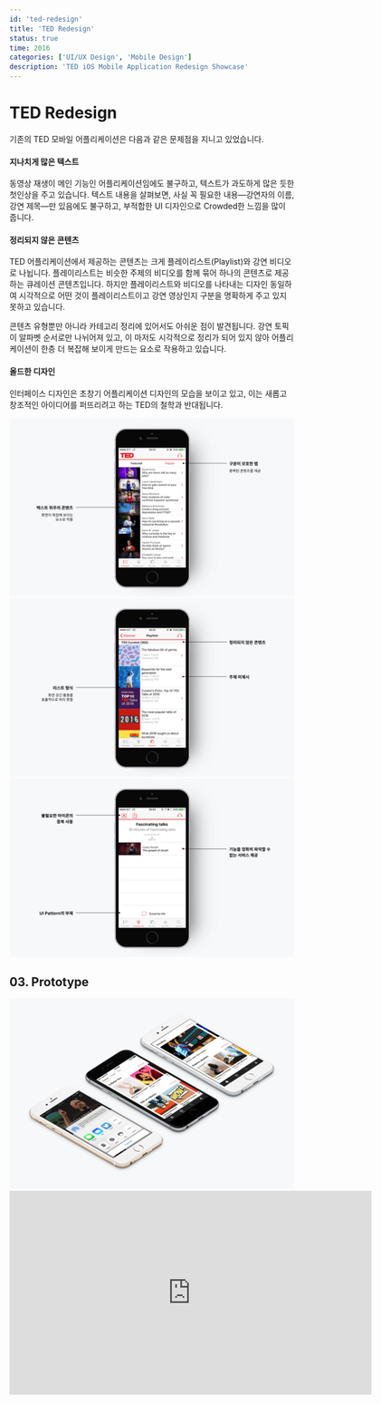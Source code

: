 ```yaml
---
id: 'ted-redesign'
title: 'TED Redesign'
status: true
time: 2016
categories: ['UI/UX Design', 'Mobile Design']
description: 'TED iOS Mobile Application Redesign Showcase'
---
```


# TED Redesign

기존의 TED 모바일 어플리케이션은 다음과 같은 문제점을 지니고 있었습니다.

#### 지나치게 많은 텍스트

동영상 재생이 메인 기능인 어플리케이션임에도 불구하고, 텍스트가 과도하게 많은 듯한 첫인상을 주고 있습니다. 텍스트 내용을 살펴보면, 사실 꼭 필요한 내용—강연자의 이름, 강연 제목—만 있음에도 불구하고, 부적합한 UI 디자인으로 Crowded한 느낌을 많이 줍니다.

#### 정리되지 않은 콘텐츠

TED 어플리케이션에서 제공하는 콘텐츠는 크게 플레이리스트(Playlist)와 강연 비디오로 나뉩니다. 플레이리스트는 비슷한 주제의 비디오를 함께 묶어 하나의 콘텐츠로 제공하는 큐레이션 콘텐츠입니다. 하지만 플레이리스트와 비디오를 나타내는 디자인 동일하여 시각적으로 어떤 것이 플레이리스트이고 강연 영상인지 구분을 명확하게 주고 있지 못하고 있습니다.

콘텐츠 유형뿐만 아니라 카테고리 정리에 있어서도 아쉬운 점이 발견됩니다. 강연 토픽이 알파벳 순서로만 나뉘어져 있고, 이 마저도 시각적으로 정리가 되어 있지 않아 어플리케이션이 한층 더 복잡해 보이게 만드는 요소로 작용하고 있습니다.

#### 올드한 디자인

인터페이스 디자인은 초창기 어플리케이션 디자인의 모습을 보이고 있고, 이는 새롭고 창조적인 아이디어를 퍼뜨리려고 하는 TED의 철학과 반대됩니다.

<div class='img-container'>
  <img src='/static/images/ted_redesign/contents/prob-1.jpg' alt='문제점 1'>
</div>
<div class='img-container'>
  <img src='/static/images/ted_redesign/contents/prob-2.jpg' alt='문제점 2'>
</div>
<div class='img-container'>
  <img src='/static/images/ted_redesign/contents/prob-3.jpg' alt='문제점 3'>
</div>

## 03. Prototype

<div class='img-container'>
  <img src='/static/images/ted_redesign/contents/sub-mockup.jpg' alt='Prototype'>
</div>
<div class='video-wrapper'>
  <iframe
    src='https://player.vimeo.com/video/195231863'
    class='video'
    width='640'
    height='360'
    frameborder='0'
    allowfullscreen>
  </iframe>
</div>
